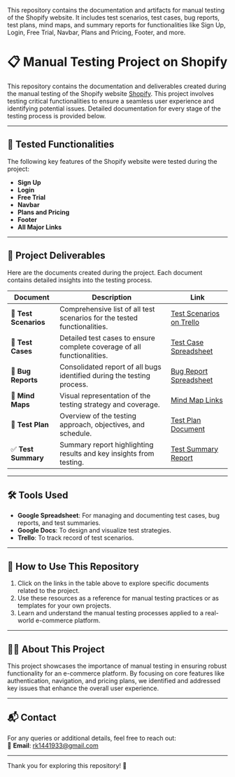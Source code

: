 This repository contains the documentation and artifacts for manual testing of the Shopify website. It includes test scenarios, test cases, bug reports, test plans, mind maps, and summary reports for functionalities like Sign Up, Login, Free Trial, Navbar, Plans and Pricing, Footer, and more.

# 📋 Manual Testing Project on Shopify

This repository contains the documentation and deliverables created during the manual testing of the Shopify website <a href="https://www.shopify.com/" target="_blank">Shopify</a>. This project involves testing critical functionalities to ensure a seamless user experience and identifying potential issues. Detailed documentation for every stage of the testing process is provided below.

---

## 🧪 Tested Functionalities

The following key features of the Shopify website were tested during the project:

- **Sign Up**
- **Login**
- **Free Trial**
- **Navbar**
- **Plans and Pricing**
- **Footer**
- **All Major Links**

---

## 📂 Project Deliverables

Here are the documents created during the project. Each document contains detailed insights into the testing process.

| **Document**           | **Description**                                                                 | **Link**                                                                                                                                 |
|-------------------------|---------------------------------------------------------------------------------|------------------------------------------------------------------------------------------------------------------------------------------|
| 📝 **Test Scenarios**   | Comprehensive list of all test scenarios for the tested functionalities.         | <a href="https://trello.com/invite/b/66fc2a83510999c101572d5f/ATTI8f1723d9b568676a8f8896c7393a27acB9A8011F/shopify-test-scenarios" target="_blank">Test Scenarios on Trello</a>                                                                                              |
| 🧪 **Test Cases**       | Detailed test cases to ensure complete coverage of all functionalities.          | <a href="https://docs.google.com/spreadsheets/d/1Crd5CLvZ7Dc7gdq7R23SvBBdRENyYi2FtCxCX7AdRh0/edit?usp=sharing" target="_blank">Test Case Spreadsheet</a>                                                                                                |
| 🐞 **Bug Reports**      | Consolidated report of all bugs identified during the testing process.           | <a href="https://docs.google.com/spreadsheets/d/10NGsJiDQhhQs6TdUDnTs459PdUh3EmeYUoadL61PJfg/edit?usp=sharing" target="_blank">Bug Report Spreadsheet</a>                                                                                              |
| 🧠 **Mind Maps**        | Visual representation of the testing strategy and coverage.                     | <a href="https://docs.google.com/document/d/167zGiLFN80CvoBPrgpC9DeqVDI0zX2M34X5f5V1loKE/edit?usp=sharing" target="_blank">Mind Map Links</a>                                                                                                   |
| 📑 **Test Plan**        | Overview of the testing approach, objectives, and schedule.                     | <a href="https://docs.google.com/document/d/1nT3AfIM1UlUGyTXua9PnTS7UP0qpA2F-voHAtrDQ7oA/edit?usp=sharing">Test Plan Document</a>                                                                                                   |
| ✅ **Test Summary**     | Summary report highlighting results and key insights from testing.               | <a href="https://docs.google.com/document/d/17wBlRAEgqYkcdXb2gfwgID3hCF-WVs4T6CeWwPbUCXY/edit?usp=sharing">Test Summary Report</a>                                                                                        |

---

## 🛠 Tools Used

- **Google Spreadsheet**: For managing and documenting test cases, bug reports, and test summaries.
- **Google Docs**: To design and visualize test strategies.
- **Trello**: To track record of test scenarios.

---

## 🚀 How to Use This Repository

1. Click on the links in the table above to explore specific documents related to the project.
2. Use these resources as a reference for manual testing practices or as templates for your own projects.
3. Learn and understand the manual testing processes applied to a real-world e-commerce platform.

---

## 👨‍💻 About This Project

This project showcases the importance of manual testing in ensuring robust functionality for an e-commerce platform. By focusing on core features like authentication, navigation, and pricing plans, we identified and addressed key issues that enhance the overall user experience.

---

## 📬 Contact

For any queries or additional details, feel free to reach out:  
📧 **Email**: rk1441933@gmail.com

---

Thank you for exploring this repository! 🌟  

